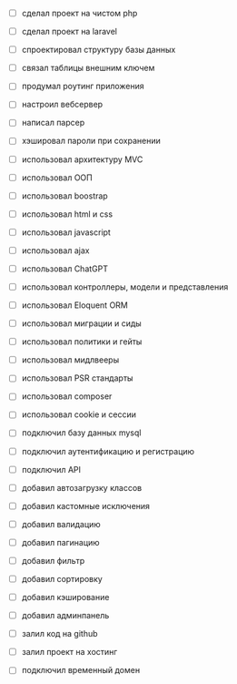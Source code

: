 - [ ] сделал проект на чистом php
- [ ] сделал проект на laravel

- [ ] спроектировал структуру базы данных
- [ ] связал таблицы внешним ключем
- [ ] продумал роутинг приложения
- [ ] настроил вебсервер
- [ ] написал парсер
- [ ] хэшировал пароли при сохранении

- [ ] использовал архитектуру MVC
- [ ] использовал ООП
- [ ] использовал boostrap
- [ ] использовал html и css
- [ ] использовал javascript
- [ ] использовал ajax
- [ ] использовал ChatGPT
- [ ] использовал контроллеры, модели и представления
- [ ] использовал Eloquent ORM
- [ ] использовал миграции и сиды
- [ ] использовал политики и гейты
- [ ] использовал мидлвееры
- [ ] использовал PSR стандарты
- [ ] использовал composer
- [ ] использовал cookie и сессии

- [ ] подключил базу данных mysql
- [ ] подключил аутентификацию и регистрацию
- [ ] подключил API

- [ ] добавил автозагрузку классов
- [ ] добавил кастомные исключения
- [ ] добавил валидацию
- [ ] добавил пагинацию
- [ ] добавил фильтр
- [ ] добавил сортировку
- [ ] добавил кэширование
- [ ] добавил админпанель

- [ ] залил код на github
- [ ] залил проект на хостинг
- [ ] подключил временный домен
